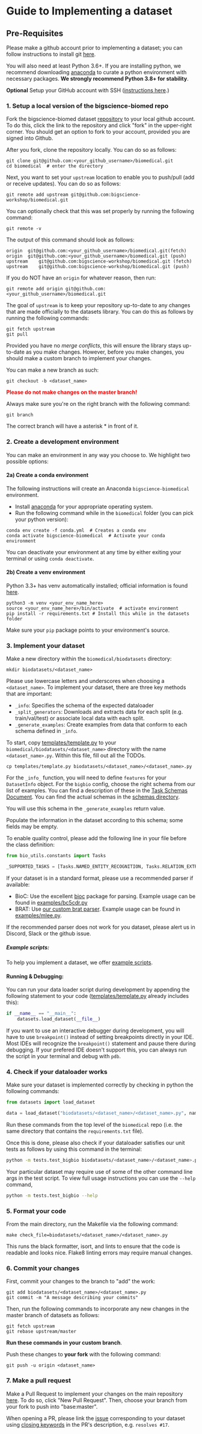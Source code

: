 # Guide to Implementing a dataset

## Pre-Requisites

Please make a github account prior to implementing a dataset; you can follow instructions to install git [here](https://git-scm.com/book/en/v2/Getting-Started-Installing-Git).

You will also need at least Python 3.6+. If you are installing python, we recommend downloading [anaconda](https://docs.anaconda.com/anaconda/install/index.html) to curate a python environment with necessary packages. **We strongly recommend Python 3.8+ for stability**.

**Optional** Setup your GitHub account with SSH ([instructions here](https://docs.github.com/en/authentication/connecting-to-github-with-ssh).)

### 1. **Setup a local version of the bigscience-biomed repo**
Fork the bigscience-biomed dataset [repository](https://github.com/bigscience-workshop/biomedical) to your local github account. To do this, click the link to the repository and click "fork" in the upper-right corner. You should get an option to fork to your account, provided you are signed into Github.

After you fork, clone the repository locally. You can do so as follows:

    git clone git@github.com:<your_github_username>/biomedical.git
    cd biomedical  # enter the directory

Next, you want to set your `upstream` location to enable you to push/pull (add or receive updates). You can do so as follows:

    git remote add upstream git@github.com:bigscience-workshop/biomedical.git

You can optionally check that this was set properly by running the following command:

    git remote -v

The output of this command should look as follows:

    origin  git@github.com:<your_github_username>/biomedical.git(fetch)
    origin  git@github.com:<your_github_username>/biomedical.git (push)
    upstream    git@github.com:bigscience-workshop/biomedical.git (fetch)
    upstream    git@github.com:bigscience-workshop/biomedical.git (push)

If you do NOT have an `origin` for whatever reason, then run:

    git remote add origin git@github.com:<your_github_username>/biomedical.git

The goal of `upstream` is to keep your repository up-to-date to any changes that are made officially to the datasets library. You can do this as follows by running the following commands:

    git fetch upstream
    git pull

Provided you have no *merge conflicts*, this will ensure the library stays up-to-date as you make changes. However, before you make changes, you should make a custom branch to implement your changes.

You can make a new branch as such:

    git checkout -b <dataset_name>

<p style="color:red"> <b> Please do not make changes on the master branch! </b></p>

Always make sure you're on the right branch with the following command:

    git branch

The correct branch will have a asterisk \* in front of it.

### 2. **Create a development environment**
You can make an environment in any way you choose to. We highlight two possible options:

#### 2a) Create a conda environment

The following instructions will create an Anaconda `bigscience-biomedical` environment.

- Install [anaconda](https://docs.anaconda.com/anaconda/install/) for your appropriate operating system.
- Run the following command while in the `biomedical` folder (you can pick your python version):

```
conda env create -f conda.yml  # Creates a conda env
conda activate bigscience-biomedical  # Activate your conda environment
```

You can deactivate your environment at any time by either exiting your terminal or using `conda deactivate`.

#### 2b) Create a venv environment

Python 3.3+ has venv automatically installed; official information is found [here](https://packaging.python.org/en/latest/guides/installing-using-pip-and-virtual-environments/).

```
python3 -m venv <your_env_name_here>
source <your_env_name_here>/bin/activate  # activate environment
pip install -r requirements.txt # Install this while in the datasets folder
```
Make sure your `pip` package points to your environment's source.

### 3. Implement your dataset

Make a new directory within the `biomedical/biodatasets` directory:

    mkdir biodatasets/<dataset_name>

Please use lowercase letters and underscores when choosing a `<dataset_name>`. 
To implement your dataset, there are three key methods that are important:

  * `_info`: Specifies the schema of the expected dataloader
  * `_split_generators`: Downloads and extracts data for each split (e.g. train/val/test) or associate local data with each split.
  * `_generate_examples`: Create examples from data that conform to each schema defined in `_info`.

To start, copy [templates/template.py](templates/template.py) to your `biomedical/biodatasets/<dataset_name>` directory with the name `<dataset_name>.py`. Within this file, fill out all the TODOs.

    cp templates/template.py biodatasets/<dataset_name>/<dataset_name>.py

For the `_info_` function, you will need to define `features` for your
`DatasetInfo` object. For the `bigbio` config, choose the right schema from our list of examples. You can find a description of these in the [Task Schemas Document](task_schemas.md). You can find the actual schemas in the [schemas directory](bio_utils/schemas/).

You will use this schema in the `_generate_examples` return value.

Populate the information in the dataset according to this schema; some fields may be empty.

To enable quality control, please add the following line in your file before the class definition:

```python
from bio_utils.constants import Tasks

_SUPPORTED_TASKS = [Tasks.NAMED_ENTITY_RECOGNITION, Tasks.RELATION_EXTRACTION]
```

If your dataset is in a standard format, please use a recommended parser if available:
- BioC: Use the excellent [bioc](https://github.com/bionlplab/bioc) package for parsing. Example usage can be found in [examples/bc5cdr.py](examples/bc5cdr.py)
- BRAT: Use [our custom brat parser](bio_utils/parsing.py). Example usage can be found in [examples/mlee.py](examples/mlee.py).

If the recommended parser does not work for you dataset, please alert us in Discord, Slack or the github issue.


##### Example scripts:
To help you implement a dataset, we offer [example scripts](examples/).

#### Running & Debugging:
You can run your data loader script during development by appending the following
statement to your code ([templates/template.py](templates/template.py) already includes this):

```python
if __name__ == "__main__":
    datasets.load_dataset(__file__)
```

If you want to use an interactive debugger during development, you will have to use
`breakpoint()` instead of setting breakpoints directly in your IDE. Most IDEs will 
recognize the `breakpoint()` statement and pause there during debugging. If your prefered
IDE doesn't support this, you can always run the script in your terminal and debug with 
`pdb`.


### 4. Check if your dataloader works

Make sure your dataset is implemented correctly by checking in python the following commands:

```python
from datasets import load_dataset

data = load_dataset("biodatasets/<dataset_name>/<dataset_name>.py", name="<dataset_name>_bigbio_<schema>")
```

Run these commands from the top level of the `biomedical` repo (i.e. the same directory that contains the `requirements.txt` file).

Once this is done, please also check if your dataloader satisfies our unit tests as follows by using this command in the terminal:

```bash
python -m tests.test_bigbio biodatasets/<dataset_name>/<dataset_name>.py [--data_dir /path/to/local/data]
```

Your particular dataset may require use of some of the other command line args in the test script.
To view full usage instructions you can use the `--help` command,

```bash
python -m tests.test_bigbio --help
```

### 5. Format your code

From the main directory, run the Makefile via the following command:

    make check_file=biodatasets/<dataset_name>/<dataset_name>.py

This runs the black formatter, isort, and lints to ensure that the code is readable and looks nice. Flake8 linting errors may require manual changes.

### 6. Commit your changes

First, commit your changes to the branch to "add" the work:

    git add biodatasets/<dataset_name>/<dataset_name>.py
    git commit -m "A message describing your commits"

Then, run the following commands to incorporate any new changes in the master branch of datasets as follows:

    git fetch upstream
    git rebase upstream/master

**Run these commands in your custom branch**.

Push these changes to **your fork** with the following command:

    git push -u origin <dataset_name>

### 7. **Make a pull request**

Make a Pull Request to implement your changes on the main repository [here](https://github.com/bigscience-workshop/biomedical/pulls). To do so, click "New Pull Request". Then, choose your branch from your fork to push into "base:master".

When opening a PR, please link the [issue](https://github.com/bigscience-workshop/biomedical/issues) corresponding to your dataset using [closing keywords](https://docs.github.com/en/issues/tracking-your-work-with-issues/linking-a-pull-request-to-an-issue) in the PR's description, e.g. `resolves #17`.
